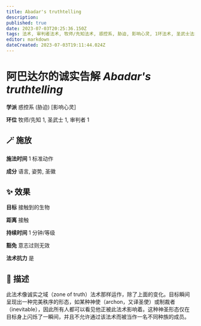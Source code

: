 ```yaml
---
title: Abadar's truthtelling
description: 
published: true
date: 2023-07-03T20:25:36.150Z
tags: 法术, 审判者法术, 牧师/先知法术, 惑控系, 胁迫, 影响心灵, 1环法术, 圣武士法术
editor: markdown
dateCreated: 2023-07-03T19:11:44.024Z
---
```


# **阿巴达尔的诚实告解** *Abadar's truthtelling*

**学派** 惑控系 (胁迫) \[影响心灵\] 

**环位** 牧师/先知 1, 圣武士 1, 审判者 1

## 🪄 施放

**施法时间** 1 标准动作

**成分** 语言, 姿势, 圣徽

## ✨ 效果 

**目标** 接触到的生物 

**距离** 接触  

**持续时间** 1 分钟/等级 

**豁免** 意志过则无效

**法术抗力** 是

## 📖 描述

 此法术像诚实之域（zone of truth）法术那样运作，除了上面的变化。目标瞬间呈现出一种完美秩序的形态，如某种神使（archon，又译圣使）或制裁者（inevitable），因此所有人都可以看见他正被此法术影响着。这种神圣形态仅在目标身上闪烁了一瞬间，并且不允许通过该法术而被当作一名不同种族的成员。
    